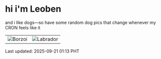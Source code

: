 # hi i'm Leoben

and i like dogs—so have some random dog pics that change whenever my CRON feels like it

|  |  |
|--------|----------|
| ![Borzoi](https://random-dog-vercel.vercel.app/api/random-borzoi?v=1758388393) | ![Labrador](https://random-dog-vercel.vercel.app/api/random-labrador?v=1758388393) |

Last updated: 2025-09-21 01:13 PHT
